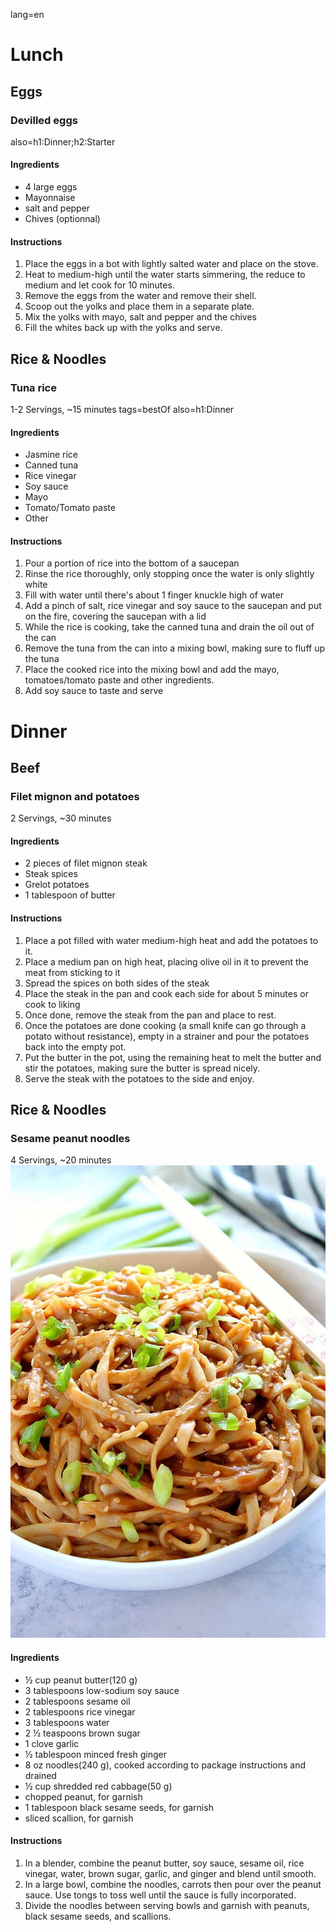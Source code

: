 lang=en
# Lunch
## Eggs
### Devilled eggs
also=h1:Dinner;h2:Starter
#### Ingredients
- 4 large eggs
- Mayonnaise
- salt and pepper
- Chives (optionnal)
#### Instructions
1. Place the eggs in a bot with lightly salted water and place on the stove.
2. Heat to medium-high until the water starts simmering, the reduce to medium and let cook for 10 minutes.
3. Remove the eggs from the water and remove their shell.
4. Scoop out the yolks and place them in a separate plate.
5. Mix the yolks with mayo, salt and pepper and the chives
6. Fill the whites back up with the yolks and serve.
## Rice & Noodles
### Tuna rice
1-2 Servings, ~15 minutes
tags=bestOf
also=h1:Dinner
#### Ingredients
- Jasmine rice
- Canned tuna
- Rice vinegar
- Soy sauce
- Mayo
- Tomato/Tomato paste
- Other
#### Instructions
1. Pour a portion of rice into the bottom of a saucepan
2. Rinse the rice thoroughly, only stopping once the water is only slightly white
3. Fill with water until there's about 1 finger knuckle high of water
4. Add a pinch of salt, rice vinegar and soy sauce to the saucepan and put on the fire, covering the saucepan with a lid
5. While the rice is cooking, take the canned tuna and drain the oil out of the can
6. Remove the tuna from the can into a mixing bowl, making  sure to fluff up the tuna
7. Place the cooked rice into the mixing bowl and add the mayo, tomatoes/tomato paste and other ingredients.
8. Add soy sauce to taste and serve

# Dinner
## Beef
### Filet mignon and potatoes
2 Servings, ~30 minutes
#### Ingredients
- 2 pieces of filet mignon steak
- Steak spices
- Grelot potatoes 
- 1 tablespoon of butter
#### Instructions
1. Place a pot filled with water medium-high heat and add the potatoes to it. 
2. Place a medium pan on high heat, placing olive oil in it to prevent the meat from sticking to it
3. Spread the spices on both sides of the steak
4. Place the steak in the pan and cook each side for about 5 minutes or cook to liking
5. Once done, remove the steak from the pan and place to rest.
6. Once the potatoes are done cooking (a small knife can go through a potato without resistance), empty in a strainer and pour the potatoes back into the empty pot.
7. Put the butter in the pot, using the remaining heat to melt the butter and stir the potatoes, making sure the butter is spread nicely.
8. Serve the steak with the potatoes to the side and enjoy.
## Rice & Noodles
### Sesame peanut noodles
4 Servings, ~20 minutes
![Sesame peanut noodles](img/thai-peanut-noodles-6.jpg)
#### Ingredients
- ½ cup peanut butter(120 g)
- 3 tablespoons low-sodium soy sauce
- 2 tablespoons sesame oil
- 2 tablespoons rice vinegar
- 3 tablespoons water
- 2 ½ teaspoons brown sugar
- 1 clove garlic
- ½ tablespoon minced fresh ginger
- 8 oz noodles(240 g), cooked according to package instructions and drained
- ½ cup shredded red cabbage(50 g)
- chopped peanut, for garnish
- 1 tablespoon black sesame seeds, for garnish
- sliced scallion, for garnish
#### Instructions
1. In a blender, combine the peanut butter, soy sauce, sesame oil, rice vinegar, water, brown sugar, garlic, and ginger and blend until smooth.
2. In a large bowl, combine the noodles, carrots then pour over the peanut sauce. Use tongs to toss well until the sauce is fully incorporated.
3. Divide the noodles between serving bowls and garnish with peanuts, black sesame seeds, and scallions.


